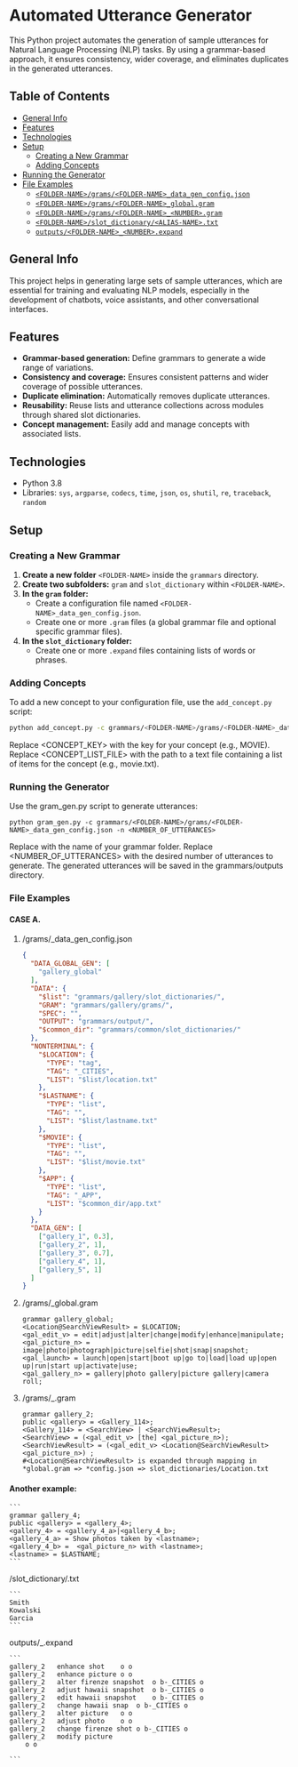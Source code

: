 # Automated Utterance Generator

This Python project automates the generation of sample utterances for Natural Language Processing (NLP) tasks. By using a grammar-based approach, it ensures consistency, wider coverage, and eliminates duplicates in the generated utterances.

## Table of Contents

* [General Info](#general-info)
* [Features](#features)
* [Technologies](#technologies)
* [Setup](#setup)
    * [Creating a New Grammar](#creating-a-new-grammar)
    * [Adding Concepts](#adding-concepts)
* [Running the Generator](#running-the-generator)
* [File Examples](#file-examples)
    * [`<FOLDER-NAME>/grams/<FOLDER-NAME>_data_gen_config.json`](#folder-namegramsfolder-name_data_gen_configjson)
    * [`<FOLDER-NAME>/grams/<FOLDER-NAME>_global.gram`](#folder-namegramsfolder-name_globalgram)
    * [`<FOLDER-NAME>/grams/<FOLDER-NAME>_<NUMBER>.gram`](#folder-namegramsfolder-name_numbergram)
    * [`<FOLDER-NAME>/slot_dictionary/<ALIAS-NAME>.txt`](#folder-nameslot_dictionaryalias-nametxt)
    * [`outputs/<FOLDER-NAME>_<NUMBER>.expand`](#outputsfolder-name_numberexpand)


## General Info

This project helps in generating large sets of sample utterances, which are essential for training and evaluating NLP models, especially in the development of chatbots, voice assistants, and other conversational interfaces.

## Features

- **Grammar-based generation:** Define grammars to generate a wide range of variations.
- **Consistency and coverage:** Ensures consistent patterns and wider coverage of possible utterances.
- **Duplicate elimination:** Automatically removes duplicate utterances.
- **Reusability:**  Reuse lists and utterance collections across modules through shared slot dictionaries.
- **Concept management:** Easily add and manage concepts with associated lists.

## Technologies

- Python 3.8
- Libraries: `sys`, `argparse`, `codecs`, `time`, `json`, `os`, `shutil`, `re`, `traceback`, `random`

## Setup

### Creating a New Grammar

1. **Create a new folder** `<FOLDER-NAME>` inside the `grammars` directory.
2. **Create two subfolders:** `gram` and `slot_dictionary` within `<FOLDER-NAME>`.
3. **In the `gram` folder:**
   - Create a configuration file named `<FOLDER-NAME>_data_gen_config.json`.
   - Create one or more `.gram` files (a global grammar file and optional specific grammar files).
4. **In the `slot_dictionary` folder:**
   - Create one or more `.expand` files containing lists of words or phrases.


### Adding Concepts

To add a new concept to your configuration file, use the `add_concept.py` script:

```bash
python add_concept.py -c grammars/<FOLDER-NAME>/grams/<FOLDER-NAME>_data_gen_config.json -k <CONCEPT_KEY> -l <CONCEPT_LIST_FILE>
```
Replace <CONCEPT_KEY> with the key for your concept (e.g., MOVIE).
Replace <CONCEPT_LIST_FILE> with the path to a text file containing a list of items for the concept (e.g., movie.txt).
### Running the Generator
Use the gram_gen.py script to generate utterances:

```
python gram_gen.py -c grammars/<FOLDER-NAME>/grams/<FOLDER-NAME>_data_gen_config.json -n <NUMBER_OF_UTTERANCES>
```

Replace <FOLDER-NAME> with the name of your grammar folder.
Replace <NUMBER_OF_UTTERANCES> with the desired number of utterances to generate.
The generated utterances will be saved in the grammars/outputs directory.

### File Examples
#### CASE A. 
1. <FOLDER-NAME>/grams/<FOLDER-NAME>_data_gen_config.json

	``` JSON
	{
	  "DATA_GLOBAL_GEN": [
	    "gallery_global"
	  ],
	  "DATA": {
	    "$list": "grammars/gallery/slot_dictionaries/",
	    "GRAM": "grammars/gallery/grams/",
	    "SPEC": "",
	    "OUTPUT": "grammars/output/",
	    "$common_dir": "grammars/common/slot_dictionaries/"
	  },
	  "NONTERMINAL": {
	    "$LOCATION": {
	      "TYPE": "tag",
	      "TAG": "_CITIES",
	      "LIST": "$list/location.txt"
	    },
	    "$LASTNAME": {
	      "TYPE": "list",
	      "TAG": "",
	      "LIST": "$list/lastname.txt"
	    },
	    "$MOVIE": {
	      "TYPE": "list",
	      "TAG": "",
	      "LIST": "$list/movie.txt"
	    },
	    "$APP": {
	      "TYPE": "list",
	      "TAG": "_APP",
	      "LIST": "$common_dir/app.txt"
	    }
	  },
	  "DATA_GEN": [
	    ["gallery_1", 0.3],
	    ["gallery_2", 1],
	    ["gallery_3", 0.7],
	    ["gallery_4", 1],
	    ["gallery_5", 1]
	  ]
	}
	```

2. <FOLDER-NAME>/grams/<FOLDER-NAME>_global.gram
   
	```
	grammar gallery_global;
	<Location@SearchViewResult> = $LOCATION;
	<gal_edit_v> = edit|adjust|alter|change|modify|enhance|manipulate;
	<gal_picture_n> = image|photo|photograph|picture|selfie|shot|snap|snapshot;
	<gal_launch> = launch|open|start|boot up|go to|load|load up|open up|run|start up|activate|use;
	<gal_gallery_n> = gallery|photo gallery|picture gallery|camera roll;
	```
 
3. <FOLDER-NAME>/grams/<FOLDER-NAME>_<NUMBER>.gram
   
	```
	grammar gallery_2;
	public <gallery> = <Gallery_114>;
	<Gallery_114> = <SearchView> | <SearchViewResult>;
	<SearchView> = (<gal_edit_v> [the] <gal_picture_n>);
	<SearchViewResult> = (<gal_edit_v> <Location@SearchViewResult> <gal_picture_n>) ;
	#<Location@SearchViewResult> is expanded through mapping in *global.gram => *config.json => slot_dictionaries/Location.txt
	```

#### Another example:
	```
	grammar gallery_4;
	public <gallery> = <gallery_4>;
	<gallery_4> = <gallery_4_a>|<gallery_4_b>;
	<gallery_4_a> = Show photos taken by <lastname>;
	<gallery_4_b> =  <gal_picture_n> with <lastname>;
	<lastname> = $LASTNAME;
	```

<FOLDER-NAME>/slot_dictionary/<ALIAS-NAME>.txt

	```
	Smith
	Kowalski
	Garcia
	```

outputs/<FOLDER-NAME>_<NUMBER>.expand

	```
	gallery_2	enhance shot	o o
	gallery_2	enhance picture	o o
	gallery_2	alter firenze snapshot	o b-_CITIES o
	gallery_2	adjust hawaii snapshot	o b-_CITIES o
	gallery_2	edit hawaii snapshot	o b-_CITIES o
	gallery_2	change hawaii snap	o b-_CITIES o
	gallery_2	alter picture	o o
	gallery_2	adjust photo	o o
	gallery_2	change firenze shot	o b-_CITIES o
	gallery_2	modify picture   
		o o
	
	```
